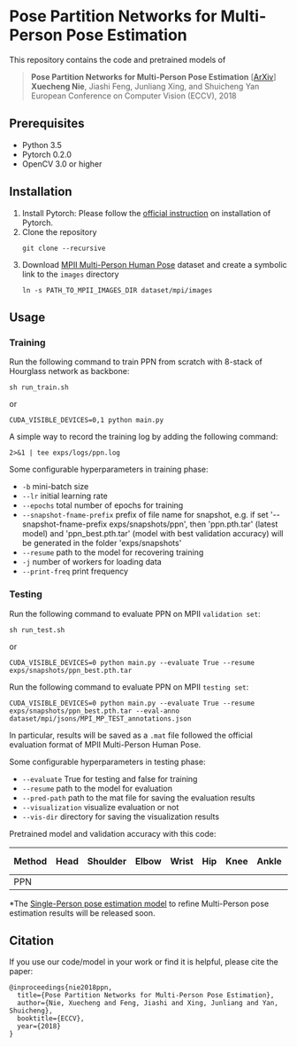 # Pose Partition Networks for Multi-Person Pose Estimation

This repository contains the code and pretrained models of
> **Pose Partition Networks for Multi-Person Pose Estimation** [[ArXiv](https://arxiv.org/abs/1705.07422)]     
> **Xuecheng Nie**, Jiashi Feng, Junliang Xing, and Shuicheng Yan   
> European Conference on Computer Vision (ECCV), 2018     

## Prerequisites

- Python 3.5
- Pytorch 0.2.0
- OpenCV 3.0 or higher

## Installation

1. Install Pytorch: Please follow the [official instruction](https://pytorch.org/) on installation of Pytorch.
2. Clone the repository   
   ```
   git clone --recursive 
   ``` 
3. Download [MPII Multi-Person Human Pose](http://human-pose.mpi-inf.mpg.de/) dataset and create a symbolic link to the `images` directory   
   ```
   ln -s PATH_TO_MPII_IMAGES_DIR dataset/mpi/images
   ```

## Usage

### Training
Run the following command to train PPN from scratch with 8-stack of Hourglass network as backbone:
```
sh run_train.sh
```
or 
```
CUDA_VISIBLE_DEVICES=0,1 python main.py
```

A simple way to record the training log by adding the following command:
```
2>&1 | tee exps/logs/ppn.log
```

Some configurable hyperparameters in training phase:

- `-b` mini-batch size   
- `--lr` initial learning rate
- `--epochs` total number of epochs for training
- `--snapshot-fname-prefix` prefix of file name for snapshot, e.g. if set '--snapshot-fname-prefix exps/snapshots/ppn', then 'ppn.pth.tar' (latest model) and 'ppn_best.pth.tar' (model with best validation accuracy) will be generated in the folder 'exps/snapshots' 
- `--resume` path to the model for recovering training
- `-j` number of workers for loading data
- `--print-freq` print frequency

### Testing
Run the following command to evaluate PPN on MPII `validation set`:
```
sh run_test.sh
```
or 
```
CUDA_VISIBLE_DEVICES=0 python main.py --evaluate True --resume exps/snapshots/ppn_best.pth.tar
```

Run the following command to evaluate PPN on MPII `testing set`:
```
CUDA_VISIBLE_DEVICES=0 python main.py --evaluate True --resume exps/snapshots/ppn_best.pth.tar --eval-anno dataset/mpi/jsons/MPI_MP_TEST_annotations.json
```

In particular, results will be saved as a `.mat` file followed the official evaluation format of MPII Multi-Person Human Pose.

Some configurable hyperparameters in testing phase:

- `--evaluate` True for testing and false for training
- `--resume` path to the model for evaluation
- `--pred-path` path to the mat file for saving the evaluation results
- `--visualization` visualize evaluation or not
- `--vis-dir` directory for saving the visualization results

Pretrained model and validation accuracy with this code:

| Method | Head | Shoulder | Elbow | Wrist | Hip | Knee | Ankle | Avg. | Pretrained Model |
|--------|------|----------|-------|-------|-----|------|-------|------|------------------|
|  PPN   |      |          |       |       |     |      |       |      |   [GoogleDrive]  |

*The [Single-Person pose estimation model](https://github.com/NieXC/pytorch-pil) to refine Multi-Person pose estimation results will be released soon.

## Citation

If you use our code/model in your work or find it is helpful, please cite the paper:
```
@inproceedings{nie2018ppn,
  title={Pose Partition Networks for Multi-Person Pose Estimation},
  author={Nie, Xuecheng and Feng, Jiashi and Xing, Junliang and Yan, Shuicheng},
  booktitle={ECCV},
  year={2018}
}
```
